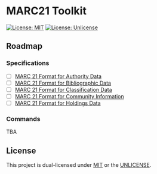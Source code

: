 # MARC21 Toolkit

[![License: MIT](https://img.shields.io/badge/License-MIT-yellow.svg)](https://opensource.org/licenses/MIT)
[![License: Unlicense](https://img.shields.io/badge/license-Unlicense-blue.svg)](http://unlicense.org/)

## Roadmap

### Specifications

- [ ] [MARC 21 Format for Authority Data](https://www.loc.gov/marc/authority/ecadhome.html)
- [ ] [MARC 21 Format for Bibliographic Data](https://www.loc.gov/marc/bibliographic/)
- [ ] [MARC 21 Format for Classification Data](https://www.loc.gov/marc/classification/eccdhome.html)
- [ ] [MARC 21 Format for Community Information](https://www.loc.gov/marc/community/eccihome.html)
- [ ] [MARC 21 Format for Holdings Data](https://www.loc.gov/marc/holdings/echdhome.html)

### Commands

TBA

## License

This project is dual-licensed under [MIT](LICENSE) or the [UNLICENSE](UNLICENSE).
